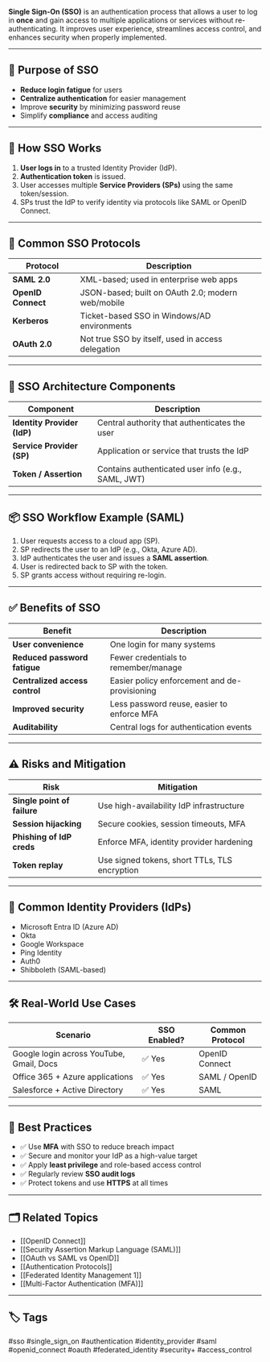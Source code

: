 **Single Sign-On (SSO)** is an authentication process that allows a user to log in **once** and gain access to multiple applications or services without re-authenticating. It improves user experience, streamlines access control, and enhances security when properly implemented.

---

## 🎯 Purpose of SSO

- **Reduce login fatigue** for users
- **Centralize authentication** for easier management
- Improve **security** by minimizing password reuse
- Simplify **compliance** and access auditing

---

## 🧩 How SSO Works

1. **User logs in** to a trusted Identity Provider (IdP).
2. **Authentication token** is issued.
3. User accesses multiple **Service Providers (SPs)** using the same token/session.
4. SPs trust the IdP to verify identity via protocols like SAML or OpenID Connect.

---

## 🔐 Common SSO Protocols

| Protocol            | Description                                      |
|---------------------|--------------------------------------------------|
| **SAML 2.0**        | XML-based; used in enterprise web apps           |
| **OpenID Connect**  | JSON-based; built on OAuth 2.0; modern web/mobile|
| **Kerberos**        | Ticket-based SSO in Windows/AD environments      |
| **OAuth 2.0**       | Not true SSO by itself, used in access delegation|

---

## 🏢 SSO Architecture Components

| Component           | Description                                       |
|---------------------|---------------------------------------------------|
| **Identity Provider (IdP)** | Central authority that authenticates the user |
| **Service Provider (SP)**   | Application or service that trusts the IdP     |
| **Token / Assertion**       | Contains authenticated user info (e.g., SAML, JWT) |

---

## 📦 SSO Workflow Example (SAML)

1. User requests access to a cloud app (SP).
2. SP redirects the user to an IdP (e.g., Okta, Azure AD).
3. IdP authenticates the user and issues a **SAML assertion**.
4. User is redirected back to SP with the token.
5. SP grants access without requiring re-login.

---

## ✅ Benefits of SSO

| Benefit                        | Description                                   |
|-------------------------------|-----------------------------------------------|
| **User convenience**          | One login for many systems                    |
| **Reduced password fatigue**  | Fewer credentials to remember/manage          |
| **Centralized access control**| Easier policy enforcement and de-provisioning |
| **Improved security**         | Less password reuse, easier to enforce MFA    |
| **Auditability**              | Central logs for authentication events        |

---

## ⚠️ Risks and Mitigation

| Risk                         | Mitigation                                 |
|------------------------------|---------------------------------------------|
| **Single point of failure**  | Use high-availability IdP infrastructure    |
| **Session hijacking**        | Secure cookies, session timeouts, MFA       |
| **Phishing of IdP creds**    | Enforce MFA, identity provider hardening    |
| **Token replay**             | Use signed tokens, short TTLs, TLS encryption |

---

## 🧰 Common Identity Providers (IdPs)

- Microsoft Entra ID (Azure AD)
- Okta
- Google Workspace
- Ping Identity
- Auth0
- Shibboleth (SAML-based)

---

## 🛠 Real-World Use Cases

| Scenario                         | SSO Enabled? | Common Protocol |
|----------------------------------|--------------|-----------------|
| Google login across YouTube, Gmail, Docs | ✅ Yes      | OpenID Connect  |
| Office 365 + Azure applications          | ✅ Yes      | SAML / OpenID   |
| Salesforce + Active Directory           | ✅ Yes      | SAML             |

---

## 🧠 Best Practices

- ✅ Use **MFA** with SSO to reduce breach impact
- ✅ Secure and monitor your IdP as a high-value target
- ✅ Apply **least privilege** and role-based access control
- ✅ Regularly review **SSO audit logs**
- ✅ Protect tokens and use **HTTPS** at all times

---

## 🗂 Related Topics

- [[OpenID Connect]]
- [[Security Assertion Markup Language (SAML)]]
- [[OAuth vs SAML vs OpenID]]
- [[Authentication Protocols]]
- [[Federated Identity Management 1]]
- [[Multi-Factor Authentication (MFA)]]

---

## 🏷 Tags

#sso #single_sign_on #authentication #identity_provider #saml #openid_connect #oauth #federated_identity #security+ #access_control

